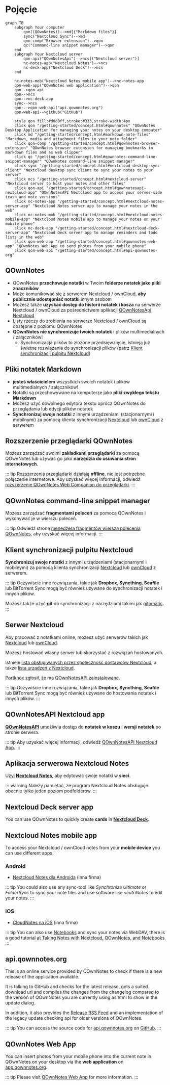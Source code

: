 # Pojęcie

```mermaid
graph TB
    subgraph Your computer
        qon((QOwnNotes))-->md{{"Markdown files"}}
        sync("Nextcloud Sync")-->md
        qon-comp("Browser extension")-->qon
        qc("Command-line snippet manager")-->qon
    end
    subgraph Your Nextcloud server
        qon-api("QOwnNotesApi")-->ncs[("Nextcloud server")]
        nc-notes-app("Nextcloud Notes")-->ncs
        nc-deck-app("Nextcloud Deck")-->ncs
    end

    nc-notes-mob("Nextcloud Notes mobile app")-->nc-notes-app
    qon-web-app("QOwnNotes web application")-->qon
    qon-->qon-api
    qon-->ncs
    qon-->nc-deck-app
    sync-->ncs
    qon-.->qon-web-api("api.qownnotes.org")
    qon-web-api-->github("GitHub")

    style qon fill:#d0d0ff,stroke:#333,stroke-width:4px
    click qon "/getting-started/concept.html#qownnotes" "QOwnNotes Desktop Application for managing your notes on your desktop computer"
    click md "/getting-started/concept.html#markdown-note-files" "Markdown, media and attachment files in your note folder"
    click qon-comp "/getting-started/concept.html#qownnotes-browser-extension" "QOwnNotes browser extension for managing bookmarks in markdown files and as web clipper"
    click qc "/getting-started/concept.html#qownnotes-command-line-snippet-manager" "QOwnNotes command-line snippet manager"
    click sync "/getting-started/concept.html#nextcloud-desktop-sync-client" "Nextcloud desktop sync client to sync your notes to your server"
    click ncs "/getting-started/concept.html#nextcloud-server" "Nextcloud server to host your notes and other files"
    click qon-api "/getting-started/concept.html#qownnotesapi-nextcloud-app" "QOwnNotesAPI Nextcloud app to access your server-side trash and note versions"
    click nc-notes-app "/getting-started/concept.html#nextcloud-notes-server-app" "Nextcloud Notes server app to manage your notes in the web"
    click nc-notes-mob "/getting-started/concept.html#nextcloud-notes-mobile-app" "Nextcloud Notes mobile app to manage your notes on your mobile phone"
    click nc-deck-app "/getting-started/concept.html#nextcloud-deck-server-app" "Nextcloud Deck server app to manage reminders and todo lists in the web"
    click qon-web-app "/getting-started/concept.html#qownnotes-web-app" "QOwnNotes Web App to send photos from your mobile phone"
    click qon-web-api "/getting-started/concept.html#api-qownnotes-org"
```

## QOwnNotes

- QOwnNotes **przechowuje notatki** w Twoim **folderze notatek jako pliki znaczników**
- Może komunikować się z serwerem Nextcloud / ownCloud, **aby publicznie udostępniać notatki** innym osobom
- Możesz także **uzyskać dostęp do historii notatek i kosza** na serwerze Nextcloud / ownCloud za pośrednictwem aplikacji [QOwnNotesApi Nextcloud](#qownnotesapi-nextcloud-app)
- Listy rzeczy do zrobienia na serwerze Nextcloud / ownCloud są dostępne z poziomu QOwnNotes
- **QOwnNotes nie synchronizuje twoich notatek** i plików multimedialnych / załączników!
    - Synchronizacja plików to złożone przedsięwzięcie, istnieją już świetne rozwiązania do synchronizacji plików (patrz [Klient synchronizacji pulpitu Nextcloud](#nextcloud-desktop-sync-client))


## Pliki notatek Markdown

- **jesteś właścicielem** wszystkich swoich notatek i plików multimedialnych / załączników!
- Notatki są przechowywane na komputerze jako **pliki zwykłego tekstu Markdown**
- Możesz użyć dowolnego edytora tekstu oprócz QOwnNotes do przeglądania lub edycji plików notatek
- **Synchronizuj swoje notatki** z innymi urządzeniami (stacjonarnymi i mobilnymi) za pomocą klienta synchronizacji [Nextcloud](https://nextcloud.com/) lub [ownCloud](https://owncloud.org/) z serwerem


## Rozszerzenie przeglądarki QOwnNotes

Możesz zarządzać swoimi **zakładkami przeglądarki** za pomocą QOwnNotes lub używać go jako **narzędzia do usuwania stron internetowych**.

::: tip
Rozszerzenia przeglądarki działają **offline**, nie jest potrzebne połączenie internetowe. Aby uzyskać więcej informacji, odwiedź [rozszerzenie QOwnNotes Web Companion do przeglądarki](browser-extension.md).
:::

## QOwnNotes command-line snippet manager

Możesz zarządzać **fragmentami poleceń** za pomocą QOwnNotes i wykonywać je w wierszu poleceń.

::: tip
Odwiedź stronę [menedżera fragmentów wiersza polecenia QOwnNotes](command-line-snippet-manager.md), aby uzyskać więcej informacji.
:::

## Klient synchronizacji pulpitu Nextcloud

**Synchronizuj swoje notatki** z innymi urządzeniami (stacjonarnymi i mobilnymi) za pomocą klienta synchronizacji [Nextcloud](https://nextcloud.com/) lub [ownCloud](https://owncloud.org/) z serwerem.

::: tip
Oczywiście inne rozwiązania, takie jak **Dropbox**, **Syncthing**, **Seafile** lub BitTorrent Sync mogą być również używane do synchronizacji notatek i innych plików.

Możesz także użyć **git** do synchronizacji z narzędziami takimi jak [gitomatic](https://github.com/muesli/gitomatic/).
:::

## Serwer Nextcloud

Aby pracować z notatkami online, możesz użyć serwerów takich jak [Nextcloud](https://nextcloud.com/) lub [ownCloud](https://owncloud.org/).

Możesz hostować własny serwer lub skorzystać z rozwiązań hostowanych.

Istnieje [lista obsługiwanych przez społeczność dostawców Nextcloud](https://github.com/nextcloud/providers#providers), a także [lista urządzeń z Nextcloud](https://nextcloud.com/devices/).

[Portknox](https://portknox.net) zgłosił, że ma [QOwnNotesAPI zainstalowane](https://portknox.net/en/app_listing).

::: tip
Oczywiście inne rozwiązania, takie jak **Dropbox**, **Syncthing**, **Seafile** lub BitTorrent Sync mogą być również używane do hostowania notatek i innych plików.
:::

## QOwnNotesAPI Nextcloud app

[**QOwnNotesAPI**](https://github.com/pbek/qownnotesapi) umożliwia dostęp do **notatek w koszu** i **wersji notatek** po stronie serwera.

::: tip
Aby uzyskać więcej informacji, odwiedź [QOwnNotesAPI Nextcloud App](qownnotesapi.md).
:::

## Aplikacja serwerowa Nextcloud Notes

Użyj [**Nextcloud Notes**](https://github.com/nextcloud/notes), aby edytować swoje notatki w **sieci**.

::: warning
Należy pamiętać, że program Nextcloud Notes obsługuje obecnie tylko jeden poziom podfolderów.
:::

## Nextcloud Deck server app

You can use QOwnNotes to quickly create **cards** in [**Nextcloud Deck**](https://github.com/nextcloud/deck).

## Nextcloud Notes mobile app

To access your Nextcloud / ownCloud notes from your **mobile device** you can use different apps.

### Android

- [Nextcloud Notes dla Androida](https://play.google.com/store/apps/details?id=it.niedermann.owncloud.notes) (inna firma)

::: tip
You could also use any sync-tool like *Synchronize Ultimate* or *FolderSync* to sync your note files and use software like *neutriNotes* to edit your notes.
:::

### iOS

- [CloudNotes na iOS](https://itunes.apple.com/de/app/cloudnotes-owncloud-notes/id813973264?mt=8) (inna firma)

::: tip
You can also use [Notebooks](https://itunes.apple.com/us/app/notebooks-write-and-organize/id780438662) and sync your notes via WebDAV, there is a good tutorial at [Taking Notes with Nextcloud, QOwnNotes, and Notebooks](https://lifemeetscode.com/blog/taking-notes-with-nextcloud-qownnotes-and-notebooks)
:::

## api.qownnotes.org

This is an online service provided by QOwnNotes to check if there is a new release of the application available.

It is talking to GitHub and checks for the latest release, gets a suited download url and compiles the changes from the changelog compared to the version of QOwnNotes you are currently using as html to show in the update dialog.

In addition, it also provides the [Release RSS Feed](http://api.qownnotes.org/rss/app-releases) and an implementation of the legacy update checking api for older versions of QOwnNotes.

::: tip
You can access the source code for [api.qownnotes.org](https://api.qownnotes.org) on [GitHub](https://github.com/qownnotes/api).
:::

## QOwnNotes Web App

You can insert photos from your mobile phone into the current note in QOwnNotes on your desktop via the **web application** on [app.qownnotes.org](https://app.qownnotes.org/).

::: tip
Please visit [QOwnNotes Web App](web-app.md) for more information.
:::
